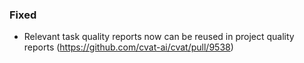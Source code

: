 ### Fixed

- Relevant task quality reports now can be reused in project quality reports
  (<https://github.com/cvat-ai/cvat/pull/9538>)
